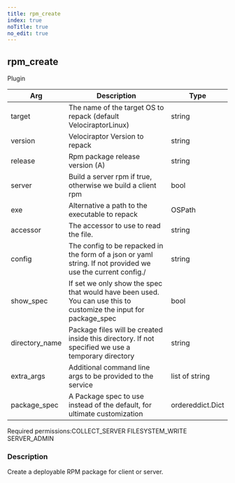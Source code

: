 ```yaml
---
title: rpm_create
index: true
noTitle: true
no_edit: true
---
```




<div class="vql_item"></div>


## rpm_create
<span class='vql_type label label-warning pull-right page-header'>Plugin</span>



<div class="vqlargs"></div>

Arg | Description | Type
----|-------------|-----
target|The name of the target OS to repack (default VelociraptorLinux)|string
version|Velociraptor Version to repack|string
release|Rpm package release version (A)|string
server|Build a server rpm if true, otherwise we build a client rpm|bool
exe|Alternative a path to the executable to repack|OSPath
accessor|The accessor to use to read the file.|string
config|The config to be repacked in the form of a json or yaml string. If not provided we use the current config./|string
show_spec|If set we only show the spec that would have been used. You can use this to customize the input for package_spec|bool
directory_name|Package files will be created inside this directory. If not specified we use a temporary directory|string
extra_args|Additional command line args to be provided to the service|list of string
package_spec|A Package spec to use instead of the default, for ultimate customization|ordereddict.Dict

<span class="permission_list vql_type">Required permissions:</span><span class="permission_list linkcolour label label-important">COLLECT_SERVER</span>
<span class="permission_list linkcolour label label-important">FILESYSTEM_WRITE</span>
<span class="permission_list linkcolour label label-important">SERVER_ADMIN</span>

### Description

Create a deployable RPM package for client or server.

